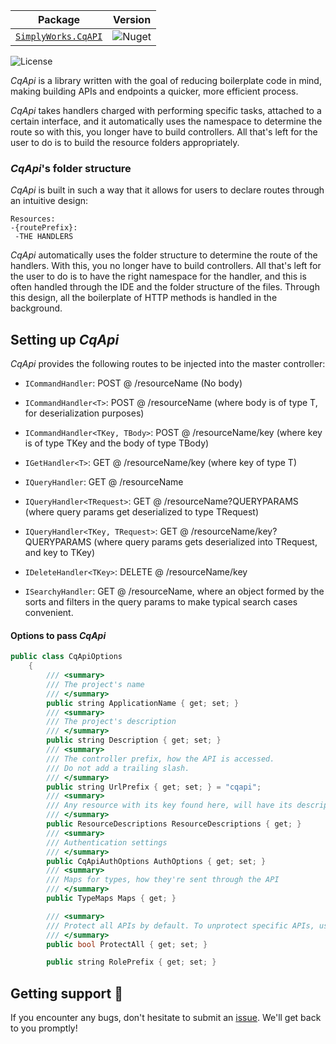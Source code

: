 | **Package**       | **Version** |
| :----------------:|:----------------------:|
| [`SimplyWorks.CqAPI`](https://www.nuget.org/packages/SimplyWorks.CqApi/)|![Nuget](https://img.shields.io/nuget/v/SimplyWorks.CqApi?style=for-the-badge)|

![License](https://img.shields.io/badge/license-MIT-blue.svg)

_CqApi_ is a library written with the goal of reducing boilerplate code in mind, making building APIs and endpoints a quicker, more efficient process. 

_CqApi_ takes handlers charged with performing specific tasks, attached to a certain interface, and it automatically uses the namespace to determine the route so with this, you longer have to build controllers. All that's left for the user to do is to build the resource folders appropriately.

### _CqApi_'s folder structure 
_CqApi_ is built in such a way that it allows for users to declare routes through an intuitive design:

```
Resources:
-{routePrefix}:
 -THE HANDLERS
 ```

_CqApi_ automatically uses the folder structure to determine the route of the handlers. With this, you no longer have to build controllers. All that's left for the user to do is to have the right namespace for the handler, and this is often handled through the IDE and the folder structure of the files.
Through this design, all the boilerplate of HTTP methods is handled in the background. 

## Setting up _CqApi_
_CqApi_ provides the following routes to be injected into the master controller:

- `ICommandHandler`: POST @ /resourceName (No body)

- `ICommandHandler<T>`: POST @ /resourceName (where body is of type T, for deserialization purposes)

- `ICommandHandler<TKey, TBody>`: POST @ /resourceName/key (where key is of type TKey and the body of type TBody)

- `IGetHandler<T>`: GET @ /resourceName/key (where key of type T)

- `IQueryHandler`: GET @ /resourceName

- `IQueryHandler<TRequest>`: GET @ /resourceName?QUERYPARAMS (where query params get deserialized to type TRequest)

- `IQueryHandler<TKey, TRequest>`: GET @ /resourceName/key?QUERYPARAMS (where query params gets deserialized into TRequest, and key to TKey)

- `IDeleteHandler<TKey>`: DELETE @ /resourceName/key 

- `ISearchyHandler`: GET @ /resourceName, where an object formed by the sorts and filters in the query params to make typical search cases convenient.

#### Options to pass _CqApi_

```cpp
public class CqApiOptions
    {
        /// <summary>
        /// The project's name
        /// </summary>
        public string ApplicationName { get; set; }
        /// <summary>
        /// The project's description
        /// </summary>
        public string Description { get; set; }
        /// <summary>
        /// The controller prefix, how the API is accessed. 
        /// Do not add a trailing slash.
        /// </summary>
        public string UrlPrefix { get; set; } = "cqapi";
        /// <summary>
        /// Any resource with its key found here, will have its description replaced with the value
        /// </summary>
        public ResourceDescriptions ResourceDescriptions { get; }
        /// <summary>
        /// Authentication settings
        /// </summary>
        public CqApiAuthOptions AuthOptions { get; set; }
        /// <summary>
        /// Maps for types, how they're sent through the API
        /// </summary>
        public TypeMaps Maps { get; }

        /// <summary>
        /// Protect all APIs by default. To unprotect specific APIs, use UnProtect attribute.
        /// </summary>
        public bool ProtectAll { get; set; }

        public string RolePrefix { get; set; } 
 ```


## Getting support 👷
If you encounter any bugs, don't hesitate to submit an [issue](https://github.com/simplify9/CqApi/issues). We'll get back to you promptly! 
 
